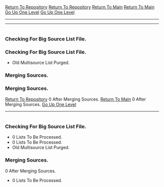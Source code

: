 [Return To Repository](https://github.com/DigitalWarrior/piholeparser/)
[Return To Repository](https://github.com/DigitalWarrior/piholeparser/)
[Return To Main](https://github.com/DigitalWarrior/piholeparser/blob/master/RecentRunLogs/Mainlog.md)
[Return To Main](https://github.com/DigitalWarrior/piholeparser/blob/master/RecentRunLogs/Mainlog.md)
[Go Up One Level](https://github.com/DigitalWarrior/piholeparser/blob/master/RecentRunLogs/TopLevelScripts/10-Running-Initial-Tasks.md)
[Go Up One Level](https://github.com/DigitalWarrior/piholeparser/blob/master/RecentRunLogs/TopLevelScripts/10-Running-Initial-Tasks.md)
____________________________________
____________________________________
# 
# 
### Checking For Big Source List File.
### Checking For Big Source List File.
* Old Multisource List Purged.
### Merging Sources.
### Merging Sources.
[Return To Repository](https://github.com/DigitalWarrior/piholeparser/)
0 After Merging Sources.
[Return To Main](https://github.com/DigitalWarrior/piholeparser/blob/master/RecentRunLogs/Mainlog.md)
0 After Merging Sources.
[Go Up One Level](https://github.com/DigitalWarrior/piholeparser/blob/master/RecentRunLogs/TopLevelScripts/10-Running-Initial-Tasks.md)
____________________________________
# 
### Checking For Big Source List File.
* 0 Lists To Be Processed.
* 0 Lists To Be Processed.
* Old Multisource List Purged.
### Merging Sources.
0 After Merging Sources.
* 0 Lists To Be Processed.
